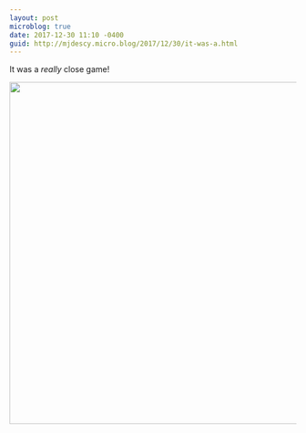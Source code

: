 ```yaml
---
layout: post
microblog: true
date: 2017-12-30 11:10 -0400
guid: http://mjdescy.micro.blog/2017/12/30/it-was-a.html
---
```

It was a _really_ close game!

<img src="http://mjdescy.micro.blog/uploads/2017/307c52335b.jpg" width="600" height="599" />
